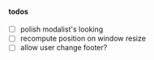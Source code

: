 #### todos

- [ ] polish modalist's looking
- [ ] recompute position on window resize
- [ ] allow user change footer?
